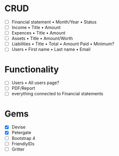 # CRUD
- [ ] Financial statement
      • Month/Year
      • Status
- [ ] Income
      • Title
      • Amount
- [ ] Expences
      • Title
      • Amount
- [ ] Assets
      • Title
      • Amount/Worth
- [ ] Liabilities
      • Title
      • Total
      • Amount Paid
      • Minimum?
- [ ] Users
      • First name
      • Last name
      • Email

# Functionality
- [ ] Users
      • All users page?
- [ ] PDF/Report
- [ ] everything connected to Financial statements

# Gems
- [X] Devise
- [X] Petergate
- [ ] Bootstrap 4
- [ ] FriendlyIDs
- [ ] Gritter